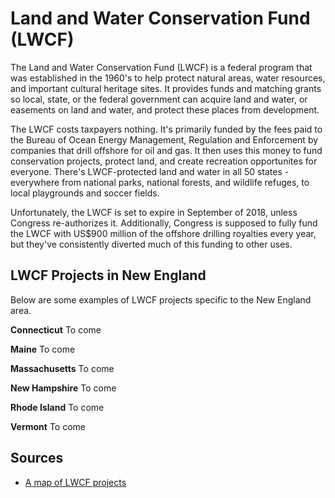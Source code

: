 # Land and Water Conservation Fund (LWCF)

The Land and Water Conservation Fund (LWCF) is a federal program that was established in the 1960's to help protect natural areas, water resources, and important cultural heritage sites. It provides funds and matching grants so local, state, or the federal government can acquire land and water, or easements on land and water, and protect these places from development.

The LWCF costs taxpayers nothing. It's primarily funded by the fees paid to the Bureau of Ocean Energy Management, Regulation and Enforcement by companies that drill offshore for oil and gas. It then uses this money to fund conservation projects, protect land, and create recreation opportunites for everyone. There's LWCF-protected land and water in all 50 states - everywhere from national parks, national forests, and wildlife refuges, to local playgrounds and soccer fields.

Unfortunately, the LWCF is set to expire in September of 2018, unless Congress re-authorizes it. Additionally, Congress is supposed to fully fund the LWCF with US$900 million of the offshore drilling royalties every year, but they've consistently diverted much of this funding to other uses.

## LWCF Projects in New England

Below are some examples of LWCF projects specific to the New England area.

**Connecticut**
To come

**Maine**
To come

**Massachusetts**
To come

**New Hampshire**
To come

**Rhode Island**
To come

**Vermont**
To come


## Sources

- [A map of LWCF projects](https://wilderness.org/mapping-land-and-water-conservation-fund-lwcf)
